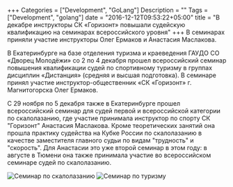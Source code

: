 +++
Categories = ["Development", "GoLang"]
Description = ""
Tags = ["Development", "golang"]
date = "2016-12-12T09:53:22+05:00"
title = "В декабре инструкторы СК «Горизонт» повышали судейскую квалификацию на семинарах всероссийского уровня"
+++
В семинарах приняли участие инструкторы Олег Ермаков и Анастасия Маслакова.
<!--more-->

В Екатеринбурге на базе отделения туризма и краеведения ГАУДО СО «Дворец Молодёжи» со 2 по 4 декабря прошел всероссийский семинар повышения квалификации судей по спортивному туризму в группах дисциплин «Дистанция» (средняя и высшая подготовка). В семинаре принял участие инструктор-общественник «СК «Горизонт» г. Магнитогорска Олег Ермаков.

С 29 ноября по 5 декабря также в Екатеринбурге прошел всероссийский семинар для судей первой и всероссийской категории по скалолазанию, где участие принимала инструктор по спорту СК "Горизонт" Анастасия Маслакова. Кроме теоретических занятий она прошла практику судейства на Кубке России по скалолазанию в качестве заместителя главного судьи по видам "трудность" и "скорость". Для Анастасии это уже второй семинар в этом году: в августе в Тюмени она также принимала участие во всероссийском семинаре судей по скалолазанию.

![Семинар по скалолазанию](/images/sem1.jpg)
![Семинар по туризму](/images/sem2.jpg)
